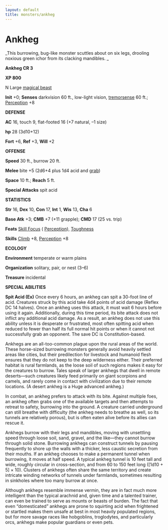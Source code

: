 ```yaml
---
layout: default
title: monsters/ankheg
---
```

# Ankheg

_This burrowing, bug-like monster scuttles about on six legs, drooling noxious green ichor from its clacking mandibles. _

**Ankheg CR 3**

**XP 800**

N Large [magical beast](creatureTypes#_magical-beast)

**Init** +0; **Senses** darkvision 60 ft., low-light vision, [tremorsense](universalMonsterRules#_tremorsense) 60 ft.; [Perception](../skills/perception#_perception) +8

**DEFENSE**

**AC** 16, touch 9, flat-footed 16 (+7 natural, –1 size)

**hp** 28 (3d10+12)

**Fort** +6, **Ref** +3, **Will** +2

**OFFENSE**

**Speed** 30 ft., burrow 20 ft.

**Melee** bite +5 (2d6+4 plus 1d4 acid and [grab](universalMonsterRules#_grab))

**Space** 10 ft.; **Reach** 5 ft.

**Special Attacks** spit acid

**STATISTICS**

**Str** 16, **Dex** 10, **Con** 17, **Int** 1, **Wis** 13, **Cha** 6

**Base Atk** +3; **CMB** +7 (+11 grapple); **CMD** 17 (25 vs. trip)

**Feats** [Skill Focus](../feats#_skill-focus) ( [Perception](../skills/perception#_perception)), [Toughness](../feats#_toughness)

**Skills** [Climb](../skills/climb#_climb) +8, [Perception](../skills/perception#_perception) +8

**ECOLOGY**

**Environment** temperate or warm plains

**Organization** solitary, pair, or nest (3–6)

**Treasure** incidental

**SPECIAL ABILITIES**

**Spit Acid (Ex)** Once every 6 hours, an ankheg can spit a 30-foot line of acid. Creatures struck by this acid take 4d4 points of acid damage (Reflex DC 14 halves). Once an ankheg uses this attack, it must wait 6 hours before using it again. Additionally, during this time period, its bite attack does not inflict any additional acid damage. As a result, an ankheg does not use this ability unless it is desperate or frustrated, most often spitting acid when reduced to fewer than half its full normal hit points or when it cannot not successfully grab an opponent. The save DC is Constitution-based.

Ankhegs are an all-too-common plague upon the rural areas of the world. These horse-sized burrowing monsters generally avoid heavily settled areas like cities, but their predilection for livestock and humanoid flesh ensures that they do not keep to the deep wilderness either. Their preferred habitat is rural farmlands, as the loose soil of such regions makes it easy for the creatures to burrow. Tales speak of larger ankhegs that dwell in remote deserts—such creatures likely feed primarily on giant scorpions and camels, and rarely come in contact with civilization due to their remote locations. (A desert ankheg is a Huge advanced ankheg.)

In combat, an ankheg prefers to attack with its bite. Against multiple foes, an ankheg often grabs one of the available targets and then attempts to retreat to safety, burrowing into the ground. A creature carried underground can still breathe with difficulty (the ankheg needs to breathe as well, so its tunnels are relatively porous), but is often eaten alive before its allies can rescue it.

Ankhegs burrow with their legs and mandibles, moving with unsettling speed through loose soil, sand, gravel, and the like—they cannot burrow through solid stone. Burrowing ankhegs can construct tunnels by pausing frequently to shore up the walls with a thicker, less caustic secretion from their mouths. If an ankheg chooses to make a permanent tunnel when burrowing, it moves at half speed. A typical ankheg tunnel is 10 feet tall and wide, roughly circular in cross-section, and from 60 to 150 feet long ([1d10 + 5] × 10). Clusters of ankhegs often share the same territory and create intricate winding networks of tunnels under farmlands, sometimes resulting in sinkholes where too many burrow at once.

Although ankhegs resemble immense vermin, they are in fact much more intelligent than the typical arachnid and, given time and a talented trainer, can even be trained to serve as mounts or beasts of burden. The fact that even “domesticated” ankhegs are prone to squirting acid when frightened or startled makes them unsafe at best in most heavily populated regions, but for more savage races like hobgoblins, troglodytes, and particularly orcs, ankhegs make popular guardians or even pets.

